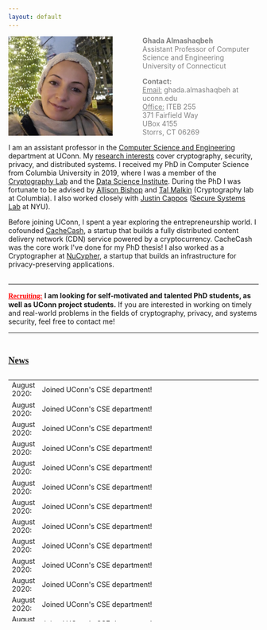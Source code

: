 ```yaml
---
layout: default
---
```


<div class="grid">
    <div class="col-1-2">
       <div class="content">
           <img style="float: left; margin-right: 60px;" src="images/ghada0.jpg" alt="myprofile" width="210" height="200"> 
       </div>
    </div>
    <div class="col-1-2">
       <div class="content">
          <span style="color:grey;font-size:14px;">
            <p><b>Ghada Almashaqbeh</b> <br/> Assistant Professor of Computer Science and Engineering <br/> University of Connecticut </p>
            <p> <b>Contact:</b> <br/> <u>Email:</u> ghada.almashaqbeh at uconn.edu <br/> <u>Office:</u> ITEB 255 <br/> 371 Fairfield Way <br/> UBox 4155 <br/> Storrs, CT  06269</p>
          </span> 
       </div>
    </div>
</div>


I am an assistant professor in the [Computer Science and Engineering](https://www.cse.uconn.edu/) department at UConn. My [research interests](/research/) cover cryptography, security, privacy, and distributed systems. I received my PhD in Computer Science from Columbia University in 2019, where I was a member of the [Cryptography Lab](http://www.cs.columbia.edu/crypto) and the [Data Science Institute](https://datascience.columbia.edu/). During the PhD I was fortunate to be advised by [Allison Bishop](https://www.thecomputersciencecomedian.com) and [Tal Malkin](http://www.cs.columbia.edu/~tal) (Cryptography lab at Columbia). I also worked closely with [Justin Cappos](https://ssl.engineering.nyu.edu/personalpages/jcappos/) ([Secure Systems Lab](https://ssl.engineering.nyu.edu) at NYU).
 
Before joining UConn, I spent a year exploring the entrepreneurship world. I cofounded [CacheCash](https://cachecash.com), a startup that builds a fully distributed content delivery network (CDN) service powered by a cryptocurrency. CacheCash was the core work I've done for my PhD thesis! I also worked as a Cryptographer at [NuCypher](https://www.nucypher.com/), a startup that builds an infrastructure for privacy-preserving applications. 
<br/>
<br/> 

---------------------------------------
**<span style="color:red;font-family: 'Comic Sans MS';"><u>Recruiting:</u></span>** **I am looking for self-motivated and talented PhD students, as well as UConn project students.** If you are interested in working on timely and real-world problems in the fields of cryptography, privacy, and systems security, feel free to contact me! 

---------------------------------------
<br/> 

**<span style="font-family: 'Comic Sans MS'; font-size: 18px"><u>News</u></span>**

<div style="height:500px; overflow:auto;">
  <table style = "width: 100%">
    <tr>
      <td style="width: 10%;">August 2020:</td>
      <td>Joined UConn's CSE department!</td>
    </tr>
     <tr>
      <td>August 2020:</td>
      <td>Joined UConn's CSE department!</td>
    </tr>
     <tr>
      <td>August 2020:</td>
      <td>Joined UConn's CSE department!</td>
    </tr>
     <tr>
      <td>August 2020:</td>
      <td>Joined UConn's CSE department!</td>
    </tr>
     <tr>
      <td>August 2020:</td>
      <td>Joined UConn's CSE department!</td>
    </tr>
     <tr>
      <td>August 2020:</td>
      <td>Joined UConn's CSE department!</td>
    </tr>
     <tr>
      <td>August 2020:</td>
      <td>Joined UConn's CSE department!</td>
    </tr>
     <tr>
      <td>August 2020:</td>
      <td>Joined UConn's CSE department!</td>
    </tr>
     <tr>
      <td>August 2020:</td>
      <td>Joined UConn's CSE department!</td>
    </tr>
     <tr>
      <td>August 2020:</td>
      <td>Joined UConn's CSE department!</td>
    </tr>
     <tr>
      <td>August 2020:</td>
      <td>Joined UConn's CSE department!</td>
    </tr>
    <tr>
      <td>August 2020:</td>
      <td>Joined UConn's CSE department!</td>
    </tr>
    <tr>
      <td>August 2020:</td>
      <td>Joined UConn's CSE department!</td>
    </tr>
    <tr>
      <td>August 2020:</td>
      <td>Joined UConn's CSE department!</td>
    </tr>
    <tr>
      <td>August 2020:</td>
      <td>Joined UCon!</td>
    </tr>
    <tr>
      <td>August 2020:</td>
      <td>Joined UConn's CSE!</td>
    </tr>
  </table>
</div>
